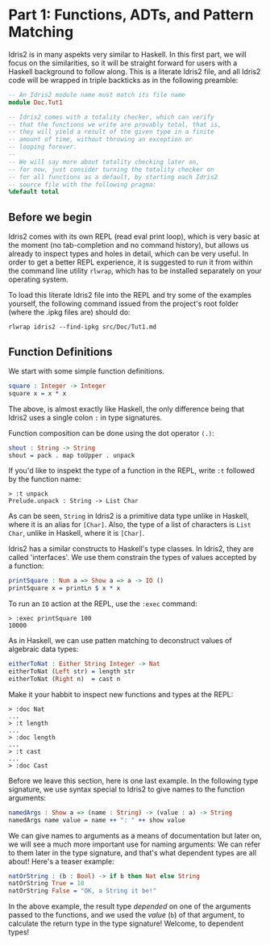 # Part 1: Functions, ADTs, and Pattern Matching

Idris2 is in many aspekts very similar to Haskell. In this
first part, we will focus on the similarities, so it will
be straight forward for users with a Haskell background
to follow along. This is a literate Idris2 file, and all
Idris2 code will be wrapped in triple backticks as in
the following preamble:

```idris
-- An Idris2 module name must match its file name
module Doc.Tut1

-- Idris2 comes with a totality checker, which can verify
-- that the functions we write are provably total, that is,
-- they will yield a result of the given type in a finite
-- amount of time, without throwing an exception or
-- looping forever.
--
-- We will say more about totality checking later on,
-- for now, just consider turning the totality checker on
-- for all functions as a default, by starting each Idris2
-- source file with the following pragma:
%default total
```

## Before we begin

Idris2 comes with its own REPL (read eval print loop), which
is very basic at the moment (no tab-completion and no command history),
but allows us already to inspect types and holes in detail, which
can be very useful. In order to get a better REPL experience, it
is suggested to run it from within the command line utility
`rlwrap`, which has to be installed separately on your
operating system.

To load this literate Idris2 file into the REPL and try some
of the examples yourself, the following command issued from
the project's root folder (where the .ipkg files are) should do:

```
rlwrap idris2 --find-ipkg src/Doc/Tut1.md
```

## Function Definitions

We start with some simple function definitions.

```idris
square : Integer -> Integer
square x = x * x
```

The above, is almost exactly like Haskell, the only difference
being that Idris2 uses a single colon `:` in type signatures.

Function composition can be done using the dot operator `(.)`:

```idris
shout : String -> String
shout = pack . map toUpper . unpack
```

If you'd like to inspekt the type of a function in the REPL,
write `:t` followed by the function name:

```
> :t unpack
Prelude.unpack : String -> List Char
```

As can be seen, `String` in Idris2 is a primitive data type
unlike in Haskell, where it is an alias for `[Char]`. Also,
the type of a list of characters is `List Char`, unlike in
Haskell, where it is `[Char]`.

Idris2 has a similar constructs to Haskell's type classes. In
Idris2, they are called 'interfaces'. We use them constrain
the types of values accepted by a function:

```idris
printSquare : Num a => Show a => a -> IO ()
printSquare x = printLn $ x * x
```

To run an `IO` action at the REPL, use the `:exec` command:

```
> :exec printSquare 100
10000
```

As in Haskell, we can use patten matching to deconstruct
values of algebraic data types:

```idris
eitherToNat : Either String Integer -> Nat
eitherToNat (Left str) = length str
eitherToNat (Right n)  = cast n
```

Make it your habbit to inspect new functions and types at the
REPL:

```
> :doc Nat
...
> :t length
...
> :doc length
...
> :t cast
...
> :doc Cast
```

Before we leave this section, here is one last example.
In the following type signature, we use syntax special
to Idris2 to give names to the function arguments:

```idris
namedArgs : Show a => (name : String) -> (value : a) -> String
namedArgs name value = name ++ ": " ++ show value
```

We can give names to arguments as a means of documentation
but later on, we will see a much more important use for naming
arguments: We can refer to them later in the type signature, and
that's what dependent types are all about! Here's a teaser
example:

```idris
natOrString : (b : Bool) -> if b then Nat else String
natOrString True = 10
natOrString False = "OK, a String it be!"
```

In the above example, the result type *depended* on one of
the arguments passed to the functions, and we used the
*value* (`b`) of that argument, to calculate the return
type in the type signature! Welcome, to dependent types!
